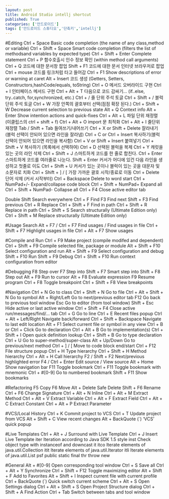 ```yaml
---
layout: post
title: Android Studio intellj shortcut
published: True
categories: ['안드로이드']
tags: ['안드로이드 스튜디오','단축키','intellj']
---
```


#Editing
  Ctrl + Space Basic code completion (the name of any class,method or variable)
  Ctrl + Shift + Space Smart code completion (filters the list of methodsand variables by expected type)
  Ctrl + Shift + Enter Complete statement
  Ctrl + P  함수호출시 인수 정보 확인 (within method call arguments)
  Ctrl + Q  코드에 대한 문서창 팝업
  Shift + F1 코드에 대한 문서 인터넷 브라우저로 팝업 
  Ctrl + mouse  코드를 링크처럼 타고 들어감
  Ctrl + F1 Show descriptions of error or warning at caret
  Alt + Insert  코드 생성 (Getters, Setters, Constructors,hashCode/equals, toString)
  Ctrl + O  메서드 오버라이드 구현
  Ctrl + I    인터페이스 메서드 구현
  Ctrl + Alt + T  다음으로 코드 감싸기… (if..else, try..catch, for,synchronized, etc.)
  Ctrl + / 줄 단위 주석 토글
  Ctrl + Shift + /  블럭 단위 주석 토글
  Ctrl + W 가장 안쪽의 괄호부터 선택(점점 확장 된다.)
  Ctrl + Shift + W Decrease current selection to previous state
  Alt + Q Context info
  Alt + Enter Show intention actions and quick-fixes
  Ctrl + Alt + L  파일 단위 재정렬 (이클립스의 ctrl + shift + f) 
  Ctrl + Alt + O import 문 최적화
  Ctrl + Alt + I  줄단위 재정렬
  Tab / Shift + Tab  들여쓰기/내어쓰기
  Ctrl + X or Shift + Delete 잘라내기 (블럭 선택이 안되어 있으면 라인을 잘라냄)
  Ctrl + C or Ctrl + Insert 복사하기(블럭 선택이 안되어 있으면 라인을 복사함)
  Ctrl + V or Shift + Insert 붙여넣기
  Ctrl + Shift + V 복사하기 (목록에서 선택하여)
  Ctrl + D 선택된 블럭을 복제
  Ctrl + Y 캐럿을 있는 곳의 라인 삭제
  Ctrl + Shift + J 스마트하게 코드를 한 줄로 합친다.
  Ctrl + Enter 스마트하게 코드를 여러줄로 나눈다.
  Shift + Enter 커서가 어디에 있건 다음 라인을 생성하고 첫줄로 이도 
  Ctrl + Shift + U 커서가 있는 곳이나 블럭이 있는 곳을 대문자 및 소문자로 치화
  Ctrl + Shift + ] / [  가장 가까운 괄호 시작/종료로 이동
  Ctrl + Delete 단어 삭제 (커서 시작부터)
  Ctrl + Backspace Delete to word start
  Ctrl + NumPad+/- Expand/collapse code block
  Ctrl + Shift + NumPad+ Expand all
  Ctrl + Shift + NumPad- Collapse all
  Ctrl + F4 Close active editor tab
 
 
Double Shift Search everywhere
  Ctrl + F Find
  F3 Find next
  Shift + F3 Find previous
  Ctrl + R Replace
  Ctrl + Shift + F Find in path
  Ctrl + Shift + R Replace in path
  Ctrl + Shift + S Search structurally (Ultimate Edition only)
  Ctrl + Shift + M Replace structurally (Ultimate Edition only)
 
 
 
#Usage Search
  Alt + F7 / Ctrl + F7 Find usages / Find usages in file
  Ctrl + Shift + F7 Highlight usages in file
  Ctrl + Alt + F7 Show usages
 
 
#Compile and Run
  Ctrl + F9 Make project (compile modifed and dependent)
  Ctrl + Shift + F9 Compile selected file, package or module
  Alt + Shift + F10 Select configuration and run
  Alt + Shift + F9 Select configuration and debug
  Shift + F10 Run
  Shift + F9 Debug
  Ctrl + Shift + F10 Run context configuration from editor
 
#Debugging
  F8 Step over
  F7 Step into
  Shift + F7 Smart step into
  Shift + F8 Step out
  Alt + F9 Run to cursor
  Alt + F8 Evaluate expression
  F9 Resume program
  Ctrl + F8 Toggle breakpoint
  Ctrl + Shift + F8 View breakpoints
 
 
#Navigation
  Ctrl + N Go to class
  Ctrl + Shift + N Go to file
  Ctrl + Alt + Shift + N Go to symbol
  Alt + Right/Left Go to next/previous editor tab
  F12 Go back to previous tool window
  Esc Go to editor (from tool window)
  Shift + Esc Hide active or last active window
  Ctrl + Shift + F4 Close active run/messages/find/... tab
  Ctrl + G Go to line
  Ctrl + E Recent files popup
  Ctrl + Alt + Left/Right Navigate back/forward
  Ctrl + Shift + Backspace Navigate to last edit location
  Alt + F1 Select current file or symbol in any view
  Ctrl + B or Ctrl + Click Go to declaration
  Ctrl + Alt + B Go to implementation(s)
  Ctrl + Shift + I Open quick definition lookup
  Ctrl + Shift + B Go to type declaration
  Ctrl + U Go to super-method/super-class
  Alt + Up/Down Go to previous/next method
  Ctrl + ] / [ Move to code block end/start
  Ctrl + F12 File structure popup
  Ctrl + H Type hierarchy
  Ctrl + Shift + H Method hierarchy
  Ctrl + Alt + H Call hierarchy
  F2 / Shift + F2 Next/previous highlighted error
  F4 / Ctrl + Enter Edit source / View source
  Alt + Home Show navigation bar
  F11 Toggle bookmark
  Ctrl + F11 Toggle bookmark with mnemonic
  Ctrl + #[0-9] Go to numbered bookmark
  Shift + F11 Show bookmarks
 
 
 
#Refactoring
  F5 Copy
  F6 Move
  Alt + Delete Safe Delete
  Shift + F6 Rename
  Ctrl + F6 Change Signature
  Ctrl + Alt + N Inline
  Ctrl + Alt + M Extract Method
  Ctrl + Alt + V Extract Variable
  Ctrl + Alt + F Extract Field
  Ctrl + Alt + C Extract Constant
  Ctrl + Alt + P Extract Parameter
 
 
 
#VCS/Local History
  Ctrl + K Commit project to VCS
  Ctrl + T Update project from VCS
  Alt + Shift + C View recent changes
  Alt + BackQuote (`) ‘VCS’ quick popup
 
 
#Live Templates
  Ctrl + Alt + J Surround with Live Template
  Ctrl + J Insert Live Template
  iter Iteration according to Java SDK 1.5 style
  inst Check object type with instanceof and downcast it
  itco Iterate elements of java.util.Collection
  itit Iterate elements of java.util.Iterator
  itli Iterate elements of java.util.List
  psf public static final
  thr throw new
 

#General
  Alt + #[0-9] Open corresponding tool window
  Ctrl + S Save all
  Ctrl + Alt + Y Synchronize
  Ctrl + Shift + F12 Toggle maximizing editor
  Alt + Shift + F Add to Favorites
  Alt + Shift + I Inspect current file with curre​nt profile
  Ctrl + BackQuote (`) Quick switch current scheme
  Ctrl + Alt + S Open Settings dialog
  Ctrl + Alt + Shift + S Open Project Structure dialog
  Ctrl + Shift + A Find Action
  Ctrl + Tab Switch between tabs and tool window